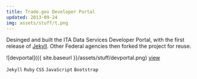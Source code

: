 ```yaml
---
title: Trade.gov Developer Portal
updated: 2013-09-24 
img: assets/stuff/t.png
---
```


Desinged and built the ITA Data Services Developer Portal, with the first release of [Jekyll](https://jekyllrb.com/). Other Federal agencies then forked the project for reuse. 

![devportal]({{ site.baseurl }}/assets/stuff/devportal.png) [view](http://developer.trade.gov/)

`Jekyll` `Ruby` `CSS` `JavaScript` `Bootstrap`